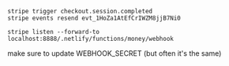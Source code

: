 
```
stripe trigger checkout.session.completed
stripe events resend evt_1HoZa1AtEfCrIWZM8jjB7Ni0
```

```
stripe listen --forward-to localhost:8888/.netlify/functions/money/webhook
```

make sure to update WEBHOOK_SECRET (but often it's the same)